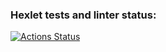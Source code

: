 ### Hexlet tests and linter status:
[![Actions Status](https://github.com/Morleone/python-project-49/workflows/hexlet-check/badge.svg)](https://github.com/Morleone/python-project-49/actions)